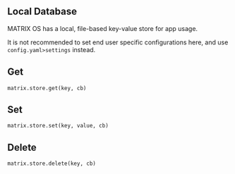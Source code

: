 ## Local Database

MATRIX OS has a local, file-based key-value store for app usage.

It is not recommended to set end user specific configurations here, and use `config.yaml>settings` instead.

## Get
```
matrix.store.get(key, cb)
```

## Set
```
matrix.store.set(key, value, cb)
```

## Delete
```
matrix.store.delete(key, cb)
```
